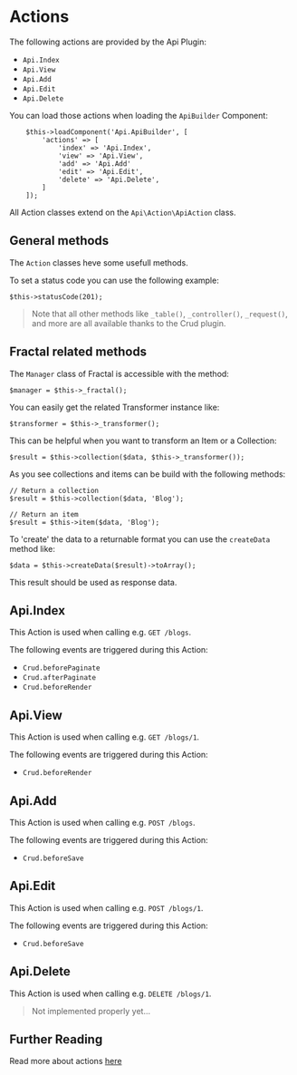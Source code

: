 Actions
=======

The following actions are provided by the Api Plugin:

- `Api.Index`
- `Api.View`
- `Api.Add`
- `Api.Edit`
- `Api.Delete`

You can load those actions when loading the `ApiBuilder` Component:

```
    $this->loadComponent('Api.ApiBuilder', [
        'actions' => [
            'index' => 'Api.Index',
            'view' => 'Api.View',
            'add' => 'Api.Add'
            'edit' => 'Api.Edit',
            'delete' => 'Api.Delete',
        ]
    ]);
```

All Action classes extend on the `Api\Action\ApiAction` class.

## General methods

The `Action` classes heve some usefull methods.

To set a status code you can use the following example:

```
$this->statusCode(201);
```

> Note that all other methods like `_table()`, `_controller()`, `_request()`, and more are all available thanks to the Crud plugin.

## Fractal related methods

The `Manager` class of Fractal is accessible with the method:

```
$manager = $this->_fractal();
```

You can easily get the related Transformer instance like:

```
$transformer = $this->_transformer();
```

This can be helpful when you want to transform an Item or a Collection:

```
$result = $this->collection($data, $this->_transformer());
```

As you see collections and items can be build with the following methods:

```
// Return a collection
$result = $this->collection($data, 'Blog');

// Return an item
$result = $this->item($data, 'Blog');
```

To 'create' the data to a returnable format you can use the `createData` method like:

```
$data = $this->createData($result)->toArray();
```

This result should be used as response data.

## Api.Index

This Action is used when calling e.g. `GET /blogs`.

The following events are triggered during this Action:

- `Crud.beforePaginate`
- `Crud.afterPaginate`
- `Crud.beforeRender`

## Api.View

This Action is used when calling e.g. `GET /blogs/1`.

The following events are triggered during this Action:

- `Crud.beforeRender`

## Api.Add

This Action is used when calling e.g. `POST /blogs`.

The following events are triggered during this Action:

- `Crud.beforeSave`

## Api.Edit

This Action is used when calling e.g. `POST /blogs/1`.

The following events are triggered during this Action:

- `Crud.beforeSave`

## Api.Delete

This Action is used when calling e.g. `DELETE /blogs/1`.

> Not implemented properly yet...

## Further Reading

Read more about actions [here](http://crud.readthedocs.io/en/latest/actions.html)